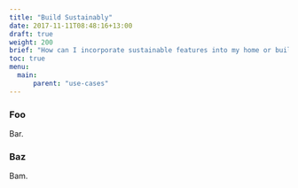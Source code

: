 ```yaml
---
title: "Build Sustainably"
date: 2017-11-11T08:48:16+13:00
draft: true
weight: 200
brief: "How can I incorporate sustainable features into my home or building?"
toc: true
menu:
  main:
      parent: "use-cases"
---
```


### Foo

Bar.

### Baz

Bam.
